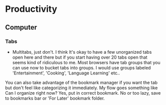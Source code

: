 # Productivity

## Computer

### Tabs

- Multitabs, just don't. I think It's okay to have a few unorganized tabs open here and there but if you start having over 20 tabs open that seems kind of ridiculous to me. Most browsers have tab groups that you can use now to bucket tabs into groups. I would use groups labeled 'Entertainment', 'Cooking', 'Language Learning' etc..

You can also take advantage of the bookmark manager if you want the tab but don't feel like categorizing it immediately. My flow goes something like Can I organize right now? Yes, put in correct bookmark. No or too lazy, save to bookmarks bar or 'For Later' bookmark folder.
